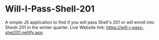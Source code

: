 # Will-I-Pass-Shell-201
A simple JS application to find if you will pass Shell's 201 or will enroll into Shesh 201 in the winter quarter.
Live Website link: https://will-i-pass-shel201.netlify.app
